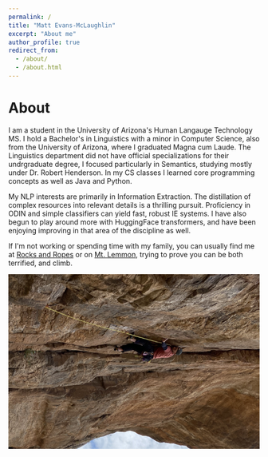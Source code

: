 ```yaml
---
permalink: /
title: "Matt Evans-McLaughlin"
excerpt: "About me"
author_profile: true
redirect_from: 
  - /about/
  - /about.html
---
```


# About
I am a student in the University of Arizona's Human Langauge Technology MS. I hold a Bachelor's in Linguistics with a minor in Computer Science, also from the University of Arizona, where I graduated Magna cum Laude. The Linguistics department did not have official specializations for their undrgraduate degree, I focused particularly in Semantics, studying mostly under Dr. Robert Henderson. In my CS classes I learned core programming concepts as well as Java and Python.

My NLP interests are primarily in Information Extraction. The distillation of complex resources into relevant details is a thrilling pursuit. Proficiency in ODIN and simple classifiers can yield fast, robust IE systems. I have also begun to play around more with HuggingFace transformers, and have been enjoying improving in that area of the discipline as well.

If I'm not working or spending time with my family, you can usually find me at [Rocks and Ropes](https://rocksandropes.com/) or on [Mt. Lemmon](https://www.mountainproject.com/area/106822076/mount-lemmon-santa-catalina-mountains), trying to prove you can be both terrified, and climb. 

![Go Speed Racer at Pinhead Wall on Mt. Lemmon](/images/climbing.png)


